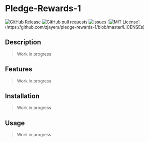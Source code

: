 # Pledge-Rewards-1
[![GitHub Release](https://img.shields.io/github/release/zjayers/pledge-rewards-1.svg?style=flat)]()
[![GitHub pull requests](https://img.shields.io/github/issues-pr/zjayers/pledge-rewards-1.svg?style=flat)]()
[![Issues](https://img.shields.io/github/issues-raw/zjayers/pledge-rewards-1.svg?maxAge=25000)](https://github.com/zjayers/pledge-rewards-1/issues)
[![MIT License](https://img.shields.io/apm/l/atomic-ui.svg?)](https://github.com/zjayers/pledge-rewards-1/blob/master/LICENSEs)

## Description

> Work in progress

## Features

> Work in progress

## Installation

> Work in progress

## Usage

> Work in progress